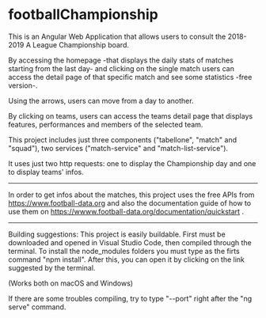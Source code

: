 # footballChampionship

This is an Angular Web Application that allows users to consult the 2018-2019 A League Championship board.

  By accessing the homepage -that displays the daily stats of matches starting from the last day- and clicking on the single match users can access the detail page of that specific match and see some statistics -free version-.

  Using the arrows, users can move from a day to another.

  By clicking on teams, users can access the teams detail page that displays features, performances and members of the selected team.

  This project includes just three components ("tabellone", "match" and "squad"), two services ("match-service" and "match-list-service").

  It uses just two http requests: one to display the Championship day and one to display teams' infos.

---------------------------------------------------------------------------------------------------

In order to get infos about the matches, this project uses the free APIs from https://www.football-data.org and also the documentation guide of how to use them on https://wwww.football-data.org/documentation/quickstart .

---------------------------------------------------------------------------------------------------

Building suggestions:
This project is easily buildable.
First must be downloaded and opened in Visual Studio Code, then compiled through the terminal.
To install the node_modules folders you must type as the firts command "npm install".
After this, you can open it by clicking on the link suggested by the terminal.

(Works both on macOS and Windows)

If there are some troubles compiling, try to type "--port" right after the "ng serve" command.


